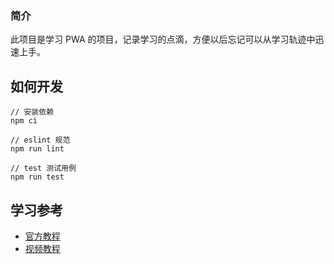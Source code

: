 ### 简介

此项目是学习 PWA 的项目，记录学习的点滴，方便以后忘记可以从学习轨迹中迅速上手。

## 如何开发

```
// 安装依赖
npm ci

// eslint 规范
npm run lint

// test 测试用例
npm run test
```

## 学习参考

- [官方教程](https://developers.google.com/web/fundamentals/codelabs/your-first-pwapp)
- [视频教程](https://www.bilibili.com/video/BV1wt411E7QD?from=search&seid=4359254532906031342)

